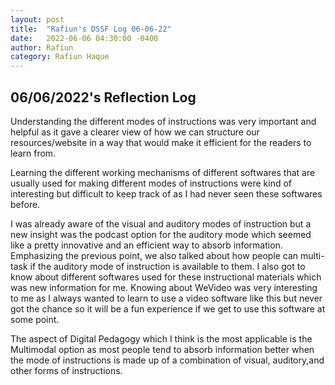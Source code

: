 ```yaml
---
layout: post
title:  "Rafiun's DSSF Log 06-06-22"
date:   2022-06-06 04:30:00 -0400
author: Rafiun
category: Rafiun Haque
---
```

## 06/06/2022's Reflection Log

Understanding the different modes of instructions was very important and helpful as it gave a clearer view of how we can structure our resources/website in a way that would make it efficient for the readers to learn from. 

Learning the different working mechanisms of different softwares that are usually used for making different modes of instructions were kind of interesting but difficult to keep track of as I had never seen these softwares before.

I was already aware of the visual and auditory modes of instruction but a new insight was the podcast option for the auditory mode which seemed like a pretty innovative and an efficient way to absorb information. Emphasizing the previous point, we also talked about how people can multi-task if the auditory mode of instruction is available to them. I also got to know about different softwares used for these instructional materials which was new information for me. Knowing about WeVideo was very interesting to me as I always wanted to learn to use a video software like this but never got the chance so it will be a fun experience if we get to use this software at some point.

The aspect of Digital Pedagogy which I think is the most applicable is the Multimodal option as most people tend to absorb information better when the mode of instructions is made up of a combination of visual, auditory,and other forms of instructions. 




